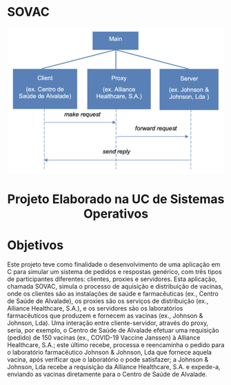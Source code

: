 # SOVAC
![](sovac.png?raw=true "SOVAC")
<h1 align="center">Projeto Elaborado na UC de Sistemas Operativos</h1>

# Objetivos 

Este projeto teve como finalidade o desenvolvimento de uma aplicação em C para simular um sistema de pedidos e respostas genérico, com três tipos de participantes diferentes: clientes, proxies e servidores. Esta aplicação, chamada SOVAC, simula o processo de aquisição e distribuição de vacinas, onde os clientes são as instalações de saúde e farmacêuticas (ex., Centro de Saúde de Alvalade), os proxies são os serviços de distribuição (ex., Alliance Healthcare, S.A.), e os servidores são os laboratórios farmacêuticos que produzem e fornecem as vacinas (ex., Johnson & Johnson, Lda). Uma interação entre cliente-servidor, através do proxy, seria, por exemplo, o Centro de Saúde de Alvalade efetuar uma requisição (pedido) de 150 vacinas (ex., COVID-19 Vaccine Janssen) à Alliance Healthcare, S.A.; este último recebe, processa e reencaminha o pedido para o laboratório farmacêutico Johnson & Johnson, Lda que fornece aquela vacina, após verificar que o laboratório o pode satisfazer; a Johnson & Johnson, Lda recebe a requisição da Alliance Healthcare, S.A. e expede-a, enviando as vacinas diretamente para o Centro de Saúde de Alvalade.
